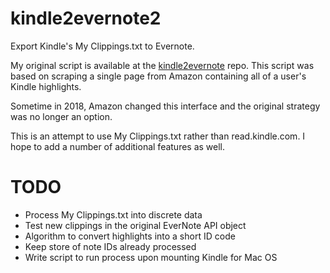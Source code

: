 # kindle2evernote2

Export Kindle's My Clippings.txt to Evernote.

My original script is available at the [kindle2evernote](https://github.com/benhorvath/kindle2evernote) repo. This script was based on scraping a single page from Amazon
containing all of a user's Kindle highlights.

Sometime in 2018, Amazon changed this interface and the original strategy was
no longer an option.

This is an attempt to use My Clippings.txt rather than read.kindle.com. I hope
to add a number of additional features as well.

TODO
====
- Process My Clippings.txt into discrete data
- Test new clippings in the original EverNote API object
- Algorithm to convert highlights into a short ID code
- Keep store of note IDs already processed
- Write script to run process upon mounting Kindle for Mac OS
